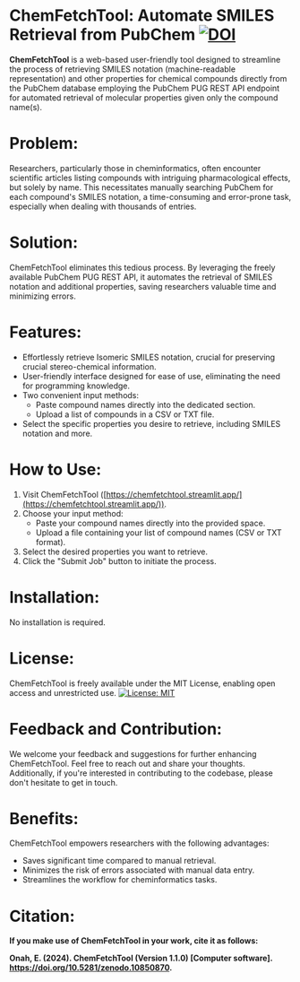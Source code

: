 # ChemFetchTool: Automate SMILES Retrieval from PubChem [![DOI](https://zenodo.org/badge/774332379.svg)](https://zenodo.org/doi/10.5281/zenodo.10850252)
**ChemFetchTool** is a web-based user-friendly tool designed to streamline the process of retrieving SMILES notation (machine-readable representation) and other properties for chemical compounds directly from the PubChem database employing the PubChem PUG REST API endpoint for automated retrieval of molecular properties given only the compound name(s).

# Problem:
Researchers, particularly those in cheminformatics, often encounter scientific articles listing compounds with intriguing pharmacological effects, but solely by name. This necessitates manually searching PubChem for each compound's SMILES notation, a time-consuming and error-prone task, especially when dealing with thousands of entries.

# Solution:
ChemFetchTool eliminates this tedious process. By leveraging the freely available PubChem PUG REST API, it automates the retrieval of SMILES notation and additional properties, saving researchers valuable time and minimizing errors.

# Features:
- Effortlessly retrieve Isomeric SMILES notation, crucial for preserving crucial stereo-chemical information.
- User-friendly interface designed for ease of use, eliminating the need for programming knowledge.
- Two convenient input methods:
   - Paste compound names directly into the dedicated section.
   - Upload a list of compounds in a CSV or TXT file.
- Select the specific properties you desire to retrieve, including SMILES notation and more.

# How to Use:
1. Visit ChemFetchTool ([https://chemfetchtool.streamlit.app/](https://chemfetchtool.streamlit.app/)).
2. Choose your input method:
    - Paste your compound names directly into the provided space.
    - Upload a file containing your list of compound names (CSV or TXT format).
3. Select the desired properties you want to retrieve.
4. Click the "Submit Job" button to initiate the process.

# Installation:
No installation is required.

# License:
ChemFetchTool is freely available under the MIT License, enabling open access and unrestricted use. [![License: MIT](https://img.shields.io/badge/License-MIT-yellow.svg)](https://opensource.org/licenses/MIT)

# Feedback and Contribution:
We welcome your feedback and suggestions for further enhancing ChemFetchTool. Feel free to reach out and share your thoughts. Additionally, if you're interested in contributing to the codebase, please don't hesitate to get in touch.

# Benefits:
ChemFetchTool empowers researchers with the following advantages:
- Saves significant time compared to manual retrieval.
- Minimizes the risk of errors associated with manual data entry.
- Streamlines the workflow for cheminformatics tasks.

# Citation:
**If you make use of ChemFetchTool in your work, cite it as follows:**

**Onah, E. (2024). ChemFetchTool (Version 1.1.0) [Computer software]. https://doi.org/10.5281/zenodo.10850870.**